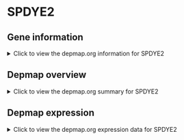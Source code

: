 <h1>SPDYE2</h1>

<h2>Gene information</h2>
<details>
  <summary>Click to view the depmap.org information for SPDYE2</summary>
  <iframe src="https://depmap.org/portal/gene/SPDYE2?tab=about" style="border:none;width:100%;height:800px"></iframe>
</details>

<h2>Depmap overview</h2>
<details>
  <summary>Click to view the depmap.org summary for SPDYE2</summary>
  <iframe src="https://depmap.org/portal/gene/SPDYE2?tab=overview" style="border:none;width:100%;height:800px"></iframe>
</details>

<h2>Depmap expression</h2>
<details>
  <summary>Click to view the depmap.org expression data for SPDYE2</summary>
  <iframe src="https://depmap.org/portal/gene/SPDYE2?tab=characterization" style="border:none;width:100%;height:800px"></iframe>
</details>


<!--
<h2>Reactome Pathway diagram</h2>
PNAME
-->


